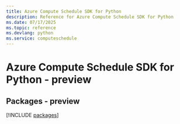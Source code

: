 ```yaml
---
title: Azure Compute Schedule SDK for Python
description: Reference for Azure Compute Schedule SDK for Python
ms.date: 07/17/2025
ms.topic: reference
ms.devlang: python
ms.service: computeschedule
---
```

# Azure Compute Schedule SDK for Python - preview
## Packages - preview
[!INCLUDE [packages](compute-schedule-index.md)]